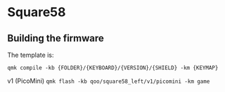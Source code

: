 # Square58

## Building the firmware

The template is:

```shell
qmk compile -kb {FOLDER}/{KEYBOARD}/{VERSION}/{SHIELD} -km {KEYMAP}
```

v1 (PicoMini)
`qmk flash -kb qoo/square58_left/v1/picomini -km game`
